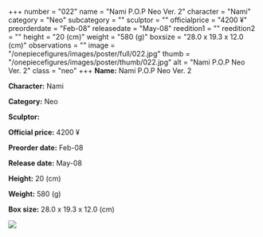 +++
number = "022"
name = "Nami P.O.P Neo Ver. 2"
character = "Nami"
category = "Neo"
subcategory = ""
sculptor = ""
officialprice = "4200 ¥"
preorderdate = "Feb-08"
releasedate = "May-08"
reedition1 = ""
reedition2 = ""
height = "20 (cm)"
weight = "580 (g)"
boxsize = "28.0 x 19.3 x 12.0 (cm)"
observations = ""
image = "/onepiecefigures/images/poster/full/022.jpg"
thumb = "/onepiecefigures/images/poster/thumb/022.jpg"
alt = "Nami P.O.P Neo Ver. 2"
class = "neo"
+++
**Name:** Nami P.O.P Neo Ver. 2

**Character:** Nami

**Category:** Neo 

**Sculptor:** 

**Official price:** 4200 ¥

**Preorder date:** Feb-08

**Release date:** May-08

**Height:** 20 (cm)

**Weight:** 580 (g)

**Box size:** 28.0 x 19.3 x 12.0 (cm)

<img src="/onepiecefigures/images/poster/thumb/022.jpg">